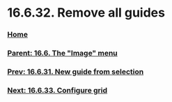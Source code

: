 # 16.6.32. Remove all guides

### [Home](./00-home.md)
### [Parent: 16.6. The "Image" menu](./16-06-00-the-image-menu.md)
### [Prev: 16.6.31. New guide from selection](./16-06-31-new-guide-from-selection.md)
### [Next: 16.6.33. Configure grid](./16-06-33-configure-grid.md)
